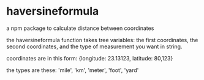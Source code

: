 # haversineformula
a npm package to calculate distance between coordinates

the haversineformula function takes tree variables:
the first coordinates, the second coordinates, and the type of measurement you want in string.

coordinates are in this form: {longitude: 23.13123, latitude: 80,123}

the types are these: 'mile', 'km', 'meter', 'foot', 'yard'